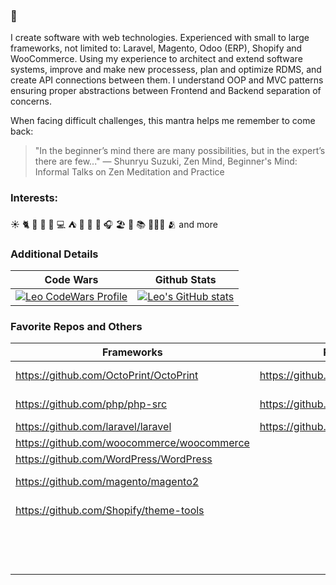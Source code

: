 ### 👋

I create software with web technologies.  Experienced with small to large frameworks, not limited to: Laravel, Magento, Odoo (ERP), Shopify and WooCommerce.  Using my experience to architect and extend software systems, improve and make new processess, plan and optimize RDMS, and create API connections between them.  I understand OOP and MVC patterns ensuring proper abstractions between Frontend and Backend separation of concerns.

When facing difficult challenges, this mantra helps me remember to come back:

> "In the beginner’s mind there are many possibilities, but in the expert’s there are few..."
> ― Shunryu Suzuki, Zen Mind, Beginner's Mind: Informal Talks on Zen Meditation and Practice

### Interests:
☀️ 🐈 🌌 🌠 🍻 💻 ⛺ 🔭 🏀 🎵 🎧 🏖️ 🍷 📚 🧑‍🤝‍🧑 🫂 and more

### Additional Details
Code Wars | Github Stats |
--------- | --- |
<a href="https://www.codewars.com/users/LeoNaN" title="Leo Codewars Profile"><img src="https://www.codewars.com/users/LeoNaN/badges/large" alt="Leo CodeWars Profile"></a> | [![Leo's GitHub stats](https://github-readme-stats-delta-one-73.vercel.app/api?username=its-leofisher&count_private=true&show_icons=true&theme=ambient_gradient&rank_icon=github)](https://github.com/its-leofisher/) |

### Favorite Repos and Others
Frameworks | Programming | Inspiration | Useful | Thinkers |
---------- | ----------- | ----------- | ------ | -------- |
https://github.com/OctoPrint/OctoPrint | https://github.com/braydie/PragProgTips | https://github.com/mezzoblue/csszengarden.com | https://github.com/mathieudutour/svg-path-visualizer | https://bikeshed.org/
https://github.com/php/php-src | https://github.com/w3c | https://github.com/BancoLin/BuddhaSay | https://github.com/sarcadass/granim.js | https://github.com/aldesantis/the-codeless-code
https://github.com/laravel/laravel | https://github.com/OWASP/Top10 | https://github.com/pagespeed-pro/css-art.com | https://github.com/weprovide/valet-plus | 
https://github.com/woocommerce/woocommerce | | https://github.com/chrislgarry/Apollo-11 | https://github.com/Homebrew/brew | 
https://github.com/WordPress/WordPress | | https://github.com/WordPress/book | https://github.com/ohmybash/oh-my-bash | 
https://github.com/magento/magento2 | | https://github.com/busyloop/lolcat | https://github.com/mage2tv/magento-cache-clean | 
https://github.com/Shopify/theme-tools | | https://github.com/mohd-akram/st?tab=readme-ov-file | https://github.com/GoogleChromeLabs/squoosh | 
| | |  | https://simpleicons.org/ | 
| | | | https://webhook.site/ | 
| | | | https://caniuse.com/ | 
